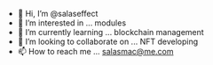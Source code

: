 - 👋 Hi, I’m @salaseffect
- 👀 I’m interested in ... modules
- 🌱 I’m currently learning ... blockchain management
- 💞️ I’m looking to collaborate on ... NFT developing
- 📫 How to reach me ... salasmac@me.com

<!---
salaseffect/salaseffect is a ✨ special ✨ repository because its `README.md` (this file) appears on your GitHub profile.
You can click the Preview link to take a look at your changes.
--->
